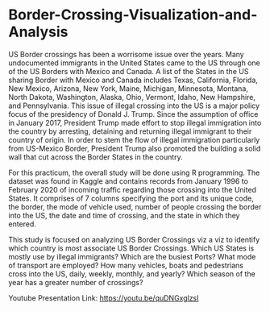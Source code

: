 # Border-Crossing-Visualization-and-Analysis
US Border crossings has been a worrisome issue over the years. Many undocumented immigrants in the United States came to the US through one of the US Borders with Mexico and Canada. A list of the States in the US sharing Border with Mexico and Canada includes Texas, California, Florida, New Mexico, Arizona, New York, Maine, Michigan, Minnesota, Montana, North Dakota, Washington, Alaska, Ohio, Vermont, Idaho, New Hampshire, and Pennsylvania. This issue of illegal crossing into the US is a major policy focus of the presidency of Donald J. Trump.  Since the assumption of office in January 2017, President Trump  made effort to stop illegal immigration into the country by arresting, detaining and returning illegal immigrant to their country of origin. In order to stem the flow of illegal immigration particularly from US-Mexico Border, President Trump also promoted the building a solid wall that cut across the Border States in the country.

For this practicum, the overall study will be done using R programming. The dataset was found in Kaggle and contains records from January 1996 to February 2020 of incoming traffic regarding those crossing into the United States. It comprises of 7 columns specifying the port and its unique code, the border, the mode of vehicle used, number of people crossing the border into the US, the date and time of crossing, and the state in which they entered. 

This study is focused on analyzing US Border Crossings viz a viz to identify which country is most associate US Border Crossings. Which US States is mostly use by illegal immigrants? Which are the busiest Ports?  What mode of transport are employed? How many vehicles, boats and pedestrians cross into the US, daily, weekly, monthly, and yearly? Which season of the year has a greater number of crossings?

Youtube Presentation Link: https://youtu.be/quDNGxglzsI
